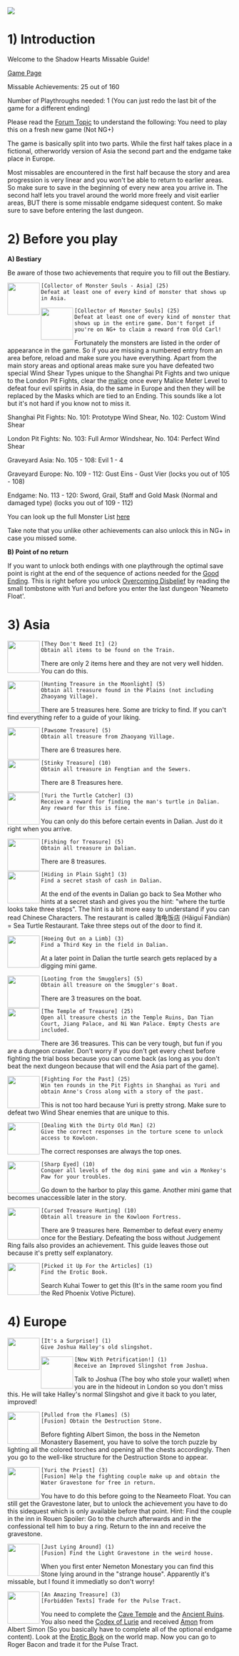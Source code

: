![](http://archive.thegia.com/psx2/shearts/logo.jpg)

# 1) Introduction

Welcome to the Shadow Hearts Missable Guide!

[Game Page](https://retroachievements.org/game/2989)

Missable Achievements: 25 out of 160

Number of Playthroughs needed: 1 (You can just redo the last bit of the game for a different ending)

Please read the [Forum Topic](https://retroachievements.org/viewtopic.php?t=18268) to understand the following: You need to play this on a fresh new game (Not NG+)

The game is basically split into two parts. While the first half takes place in a fictional, otherworldy version of Asia the second part and the endgame take place in Europe. 

Most missables are encountered in the first half because the story and area progression is very linear and you won't be able to return to earlier areas. So make sure to save in the beginning of every new area you arrive in.
The second half lets you travel around the world more freely and visit earlier areas, BUT there is some missable endgame sidequest content. So make sure to save before entering the last dungeon.

# 2) Before you play 

__A) Bestiary__

Be aware of those two achievements that require you to fill out the Bestiary.

<img align="left" width="72" height="72" src="https://media.retroachievements.org/Badge/300326.png">

```
[Collector of Monster Souls - Asia] (25)
Defeat at least one of every kind of monster that shows up in Asia.
```


<img align="left" width="72" height="72" src="https://media.retroachievements.org/Badge/303020.png">

```
[Collector of Monster Souls] (25)
Defeat at least one of every kind of monster that shows up in the entire game. Don't forget if you're on NG+ to claim a reward from Old Carl!
```

Fortunately the monsters are listed in the order of appearance in the game. So if you are missing a numbered entry from an area before, reload and make sure you have everything.
Apart from the main story areas and optional areas make sure you have defeated two special Wind Shear Types unique to the Shanghai Pit Fights and two unique to the London Pit Fights, clear the [malice](https://shadowhearts.fandom.com/wiki/Malice_Meter) once every Malice Meter Level to defeat four evil spirits in Asia, do the same in Europe and then they will be replaced by the Masks which are tied to an Ending.
This sounds like a lot but it's not hard if you know not to miss it.

Shanghai Pit Fights: No. 101: Prototype Wind Shear, No. 102: Custom Wind Shear

London Pit Fights: No. 103: Full Armor Windshear, No. 104: Perfect Wind Shear

Graveyard Asia: No. 105 - 108: Evil 1 - 4

Graveyard Europe: No. 109 - 112: Gust Eins - Gust Vier (locks you out of 105 - 108)

Endgame: No. 113 - 120: Sword, Grail, Staff and Gold Mask (Normal and damaged type) (locks you out of 109 - 112)

You can look up the full Monster List [here](https://gamefaqs.gamespot.com/ps2/459510-shadow-hearts/faqs/18841)

Take note that you unlike other achievements can also unlock this in NG+ in case you missed some.

__B) Point of no return__

If you want to unlock both endings with one playthrough the optimal save point is right at the end of the sequence of actions needed for the [Good Ending](https://shadowhearts.fandom.com/wiki/Shadowhearts:SH1_Sidequests/GoodEnd). This is right before you unlock [Overcoming Disbelief](https://retroachievements.org/achievement/273230) by reading the small tombstone with Yuri and before you enter the last dungeon 'Neameto Float'.

# 3) Asia

<img align="left" width="72" height="72" src="https://media.retroachievements.org/Badge/288374.png">

```
[They Don't Need It] (2)
Obtain all items to be found on the Train.
```

There are only 2 items here and they are not very well hidden. You can do this.

<img align="left" width="72" height="72" src="https://media.retroachievements.org/Badge/288376.png">

```
[Hunting Treasure in the Moonlight] (5)
Obtain all treasure found in the Plains (not including Zhaoyang Village).
```

There are 5 treasures here. Some are tricky to find. If you can't find everything refer to a guide of your liking.

<img align="left" width="72" height="72" src="https://media.retroachievements.org/Badge/288370.png">

```
[Pawsome Treasure] (5)
Obtain all treasure from Zhaoyang Village.
```

There are 6 treasures here.

<img align="left" width="72" height="72" src="https://media.retroachievements.org/Badge/295315.png">

```
[Stinky Treasure] (10)
Obtain all treasure in Fengtian and the Sewers.
```

There are 8 Treasures here.

<img align="left" width="72" height="72" src="https://media.retroachievements.org/Badge/296001.png">

```
[Yuri the Turtle Catcher] (3)
Receive a reward for finding the man's turtle in Dalian. Any reward for this is fine.
```

You can only do this before certain events in Dalian. Just do it right when you arrive.

<img align="left" width="72" height="72" src="https://media.retroachievements.org/Badge/296003.png">

```
[Fishing for Treasure] (5)
Obtain all treasure in Dalian.
```

There are 8 treasures.

<img align="left" width="72" height="72" src="https://media.retroachievements.org/Badge/296004.png">

```
[Hiding in Plain Sight] (3)
Find a secret stash of cash in Dalian.
```

At the end of the events in Dalian go back to Sea Mother who hints at a secret stash and gives you the hint: "where the turtle looks take three steps". The hint is a bit more easy to understand if you can read Chinese Characters. The restaurant is called 海龟饭店 (Hǎiguī Fàndiàn) = Sea Turtle Restaurant. Take three steps out of the door to find it.

<img align="left" width="72" height="72" src="https://media.retroachievements.org/Badge/296237.png">

```
[Hoeing Out on a Limb] (3)
Find a Third Key in the field in Dalian.
```

At a later point in Dalian the turtle search gets replaced by a digging mini game.

<img align="left" width="72" height="72" src="https://media.retroachievements.org/Badge/297291.png">

```
[Looting from the Smugglers] (5)
Obtain all treasure on the Smuggler's Boat.
```
There are 3 treasures on the boat.

<img align="left" width="72" height="72" src="https://media.retroachievements.org/Badge/299341.png">

```
[The Temple of Treasure] (25)
Open all treasure chests in the Temple Ruins, Dan Tian Court, Jiang Palace, and Ni Wan Palace. Empty Chests are included.
```

There are 36 treasures. This can be very tough, but fun if you are a dungeon crawler. Don't worry if you don't get every chest before fighting the trial boss because you can come back (as long as you don't beat the next dungeon because that will end the Asia part of the game).

<img align="left" width="72" height="72" src="https://media.retroachievements.org/Badge/298034.png">

```
[Fighting For the Past] (25)
Win ten rounds in the Pit Fights in Shanghai as Yuri and obtain Anne's Cross along with a story of the past.
```

This is not too hard because Yuri is pretty strong. Make sure to defeat two Wind Shear enemies that are unique to this.

<img align="left" width="72" height="72" src="https://media.retroachievements.org/Badge/299694.png">

```
[Dealing With the Dirty Old Man] (2)
Give the correct responses in the torture scene to unlock access to Kowloon.
```

The correct responses are always the top ones.

<img align="left" width="72" height="72" src="https://media.retroachievements.org/Badge/299651.png">

```
[Sharp Eyed] (10)
Conquer all levels of the dog mini game and win a Monkey's Paw for your troubles.
```

Go down to the harbor to play this game. Another mini game that becomes unaccessible later in the story.

<img align="left" width="72" height="72" src="https://media.retroachievements.org/Badge/299877.png">

```
[Cursed Treasure Hunting] (10)
Obtain all treasure in the Kowloon Fortress.
```

There are 9 treasures here. Remember to defeat every enemy once for the Bestiary. Defeating the boss without Judgement Ring fails also provides an achievement. This guide leaves those out because it's pretty self explanatory.

<img align="left" width="72" height="72" src="https://media.retroachievements.org/Badge/300322.png">

```
[Picked it Up For the Articles] (1)
Find the Erotic Book.
```

Search Kuhai Tower to get this (It's in the same room you find the Red Phoenix Votive Picture).

# 4) Europe


<img align="left" width="72" height="72" src="https://media.retroachievements.org/Badge/302063.png">

```
[It's a Surprise!] (1)
Give Joshua Halley's old slingshot.
```

<img align="left" width="72" height="72" src="https://media.retroachievements.org/Badge/302065.png">

```
[Now With Petrification!] (1)
Receive an Improved Slingshot from Joshua.
```

Talk to Joshua (The boy who stole your wallet) when you are in the hideout in London so you don't miss this. He will take Halley's normal Slingshot and give it back to you later, improved!

<img align="left" width="72" height="72" src="https://media.retroachievements.org/Badge/302173.png">

```
[Pulled from the Flames] (5)
[Fusion] Obtain the Destruction Stone.
```

Before fighting Albert Simon, the boss in the Nemeton Monastery Basement, you have to solve the torch puzzle by lighting all the colored torches and opening all the chests accordingly. Then you go to the well-like structure for the Destruction Stone to appear.

<img align="left" width="72" height="72" src="https://media.retroachievements.org/Badge/301840.png">

```
[Yuri the Priest] (3)
[Fusion] Help the fighting couple make up and obtain the Water Gravestone for free in return.
```
You have to do this before going to the Neameeto Float. You can still get the Gravestone later, but to unlock the achievement you have to do this sidequest which is only available before that point.
Hint: Find the couple in the inn in Rouen
Spoiler: Go to the church afterwards and in the confessional tell him to buy a ring. Return to the inn and receive the gravestone.

<img align="left" width="72" height="72" src="https://media.retroachievements.org/Badge/302064.png">

```
[Just Lying Around] (1)
[Fusion] Find the Light Gravestone in the weird house.
```
When you first enter Nemeton Monestary you can find this Stone lying around in the "strange house". Apparently it's missable, but I found it immediatly so don't worry!

<img align="left" width="72" height="72" src="https://media.retroachievements.org/Badge/302741.png">

```
[An Amazing Treasure] (3)
[Forbidden Texts] Trade for the Pulse Tract.
```

You need to complete the [Cave Temple](https://shadowhearts.fandom.com/wiki/Cave_Temple) and the [Ancient Ruins](https://shadowhearts.fandom.com/wiki/Ancient_Ruins). You also need the [Codex of Lurie](https://shadowhearts.fandom.com/wiki/Codex_of_Lurie) and received [Amon](https://shadowhearts.fandom.com/wiki/Amon) from Albert Simon (So you basically have to complete all of the optional endgame content). Look at the [Erotic Book](https://shadowhearts.fandom.com/wiki/Erotic_Book) on the world map. Now you can go to Roger Bacon and trade it for the Pulse Tract.